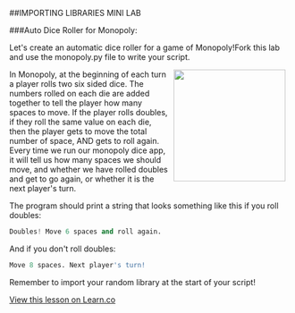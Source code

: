
##IMPORTING LIBRARIES MINI LAB

###Auto Dice Roller for Monopoly:

Let's create an automatic dice roller for a game of Monopoly!Fork this lab and use the monopoly.py file to write your script.

 <img src="http://monopoly-slot.com/wp-content/uploads/2013/04/monopoly-slot.jpg" width="200px" align="right" hspace="10">

In Monopoly, at the beginning of each turn a player rolls two six sided dice. The numbers rolled on each die are added together to tell the player how many spaces to move. If the player rolls doubles, if they roll the same value on each die, then the player gets to move the total number of space, AND gets to roll again. Every time we run our monopoly dice app, it will tell us how many spaces we should move, and whether we have rolled doubles and get to go again, or whether it is the next player's turn.

The program should print a string that looks something like this if you roll doubles:

```python
Doubles! Move 6 spaces and roll again.
```
And if you don't roll doubles:
```python
Move 8 spaces. Next player's turn!
```
Remember to import your random library at the start of your script!

<a href='https://learn.co/lessons/cssi-5.2-monopoly-dice-mini-app' data-visibility='hidden'>View this lesson on Learn.co</a>

